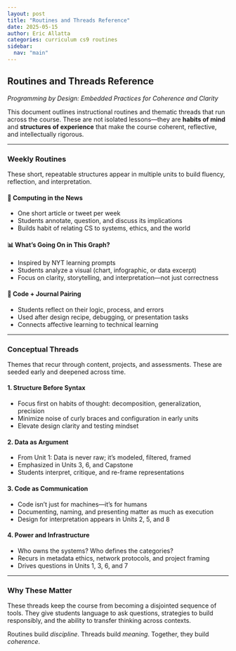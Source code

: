 ```yaml
---
layout: post
title: "Routines and Threads Reference"
date: 2025-05-15
author: Eric Allatta
categories: curriculum cs9 routines
sidebar:
  nav: "main"
---
```


## Routines and Threads Reference
*Programming by Design: Embedded Practices for Coherence and Clarity*

This document outlines instructional routines and thematic threads that run across the course. These are not isolated lessons—they are **habits of mind** and **structures of experience** that make the course coherent, reflective, and intellectually rigorous.

---

### Weekly Routines
These short, repeatable structures appear in multiple units to build fluency, reflection, and interpretation.

#### 📰 Computing in the News
- One short article or tweet per week
- Students annotate, question, and discuss its implications
- Builds habit of relating CS to systems, ethics, and the world

#### 📊 What’s Going On in This Graph?
- Inspired by NYT learning prompts
- Students analyze a visual (chart, infographic, or data excerpt)
- Focus on clarity, storytelling, and interpretation—not just correctness

#### 📓 Code + Journal Pairing
- Students reflect on their logic, process, and errors
- Used after design recipe, debugging, or presentation tasks
- Connects affective learning to technical learning

---

### Conceptual Threads
Themes that recur through content, projects, and assessments. These are seeded early and deepened across time.

#### 1. **Structure Before Syntax**
- Focus first on habits of thought: decomposition, generalization, precision
- Minimize noise of curly braces and configuration in early units
- Elevate design clarity and testing mindset

#### 2. **Data as Argument**
- From Unit 1: Data is never raw; it’s modeled, filtered, framed
- Emphasized in Units 3, 6, and Capstone
- Students interpret, critique, and re-frame representations

#### 3. **Code as Communication**
- Code isn’t just for machines—it’s for humans
- Documenting, naming, and presenting matter as much as execution
- Design for interpretation appears in Units 2, 5, and 8

#### 4. **Power and Infrastructure**
- Who owns the systems? Who defines the categories?
- Recurs in metadata ethics, network protocols, and project framing
- Drives questions in Units 1, 3, 6, and 7

---

### Why These Matter
These threads keep the course from becoming a disjointed sequence of tools. They give students language to ask questions, strategies to build responsibly, and the ability to transfer thinking across contexts.

Routines build *discipline*. Threads build *meaning*.
Together, they build *coherence*.
